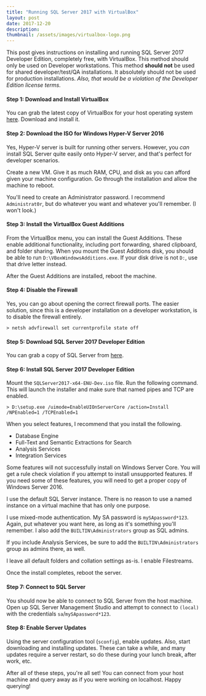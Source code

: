 ```yaml
---
title: "Running SQL Server 2017 with VirtualBox"
layout: post
date: 2017-12-20
description:
thumbnail: /assets/images/virtualbox-logo.png
---
```


This post gives instructions on installing and running SQL Server 2017 Developer Edition, completely free, with VirtualBox. This method should only be used on Developer workstations. This method **should not** be used for shared developer/test/QA installations. It absolutely should not be used for production installations. _Also, that would be a violation of the Developer Edition license terms._

#### Step 1: Download and Install VirtualBox

You can grab the latest copy of VirtualBox for your host operating system [here](https://www.virtualbox.org/). Download and install it.

#### Step 2: Download the ISO for Windows Hyper-V Server 2016

Yes, Hyper-V server is built for running other servers. However, you _can_ install SQL Server quite easily onto Hyper-V server, and that's perfect for developer scenarios.

Create a new VM. Give it as much RAM, CPU, and disk as you can afford given your machine configuration. Go through the installation and allow the machine to reboot.

You'll need to create an Administrator password. I recommend `Administrat0r`, but do whatever you want and whatever you'll remember. (I won't look.)

#### Step 3: Install the VirtualBox Guest Additions

From the VirtualBox menu, you can install the Guest Additions. These enable additional functionality, including port forwarding, shared clipboard, and folder sharing. When you mount the Guest Additions disk, you should be able to run `D:\VBoxWindowsAdditions.exe`. If your disk drive is not `D:`, use that drive letter instead.

After the Guest Additions are installed, reboot the machine.

#### Step 4: Disable the Firewall

Yes, you can go about opening the correct firewall ports. The easier solution, since this is a developer installation on a developer workstation, is to disable the firewall entirely.

```
> netsh advfirewall set currentprofile state off
```

#### Step 5: Download SQL Server 2017 Developer Edition

You can grab a copy of SQL Server from [here](https://www.microsoft.com/en-us/sql-server/sql-server-downloads).

#### Step 6: Install SQL Server 2017 Developer Edition

Mount the `SQLServer2017-x64-ENU-Dev.iso` file. Run the following command. This will launch the installer and make sure that named pipes and TCP are enabled.

```
> D:\setup.exe /uimode=EnableUIOnServerCore /action=Install /NPEnabled=1 /TCPEnabled=1
```

When you select features, I recommend that you install the following.

-   Database Engine
-   Full-Text and Semantic Extractions for Search
-   Analysis Services
-   Integration Services

Some features will not successfully install on Windows Server Core. You will get a rule check violation if you attempt to install unsupported features. If you need some of these features, you will need to get a proper copy of Windows Server 2016.

I use the default SQL Server instance. There is no reason to use a named instance on a virtual machine that has only one purpose.

I use mixed-mode authentication. My SA password is `mySApassword*123`. Again, put whatever you want here, as long as it's something you'll remember. I also add the `BUILTIN\Administrators` group as SQL admins.

If you include Analysis Services, be sure to add the `BUILTIN\Administrators` group as admins there, as well.

I leave all default folders and collation settings as-is. I enable Filestreams.

Once the install completes, reboot the server.

#### Step 7: Connect to SQL Server

You should now be able to connect to SQL Server from the host machine. Open up SQL Server Management Studio and attempt to connect to `(local)` with the credentials `sa`/`mySApassword*123`.

#### Step 8: Enable Server Updates

Using the server configuration tool (`sconfig`), enable updates. Also, start downloading and installing updates. These can take a while, and many updates require a server restart, so do these during your lunch break, after work, etc.

After all of these steps, you're all set! You can connect from your host machine and query away as if you were working on localhost. Happy querying!
